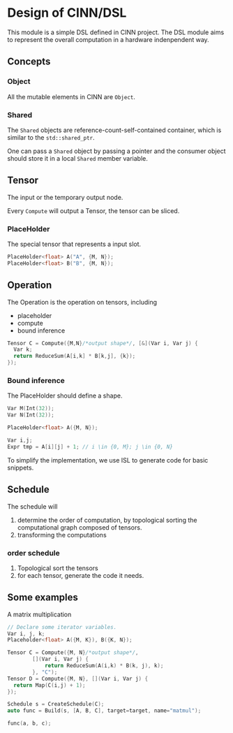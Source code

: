 # Design of CINN/DSL
This module is a simple DSL defined in CINN project.
The DSL module aims to represent the overall computation in a hardware indenpendent way.

## Concepts
### Object
All the mutable elements in CINN are `Object`.
### Shared
The `Shared` objects are reference-count-self-contained container, which is similar to the `std::shared_ptr`.

One can pass a `Shared` object by passing a pointer and the consumer object should store it in a local `Shared` member variable.

## Tensor

The input or the temporary output node.

Every `Compute` will output a Tensor, the tensor can be sliced.



### PlaceHolder

The special tensor that represents a input slot.

```c++
PlaceHolder<float> A("A", {M, N});
PlaceHolder<float> B("B", {M, N});
```

## Operation

The Operation is the operation on tensors, including

- placeholder
- compute
- bound inference

```c++
Tensor C = Compute({M,N}/*output shape*/, [&](Var i, Var j) {
  Var k;
  return ReduceSum(A[i,k] * B[k,j], {k});
});
```

### Bound inference

The PlaceHolder should define a shape.

```c++
Var M(Int(32));
Var N(Int(32));

PlaceHolder<float> A({M, N});

Var i,j;
Expr tmp = A[i][j] + 1; // i \in {0, M}; j \in {0, N}
```

To simplify the implementation, we use ISL to generate code for basic snippets.

## Schedule

The schedule will

1. determine the order of computation, by topological sorting the computational graph composed of tensors.
2. transforming the computations

### order schedule

1. Topological sort the tensors
2. for each tensor, generate the code it needs.

## Some examples
A matrix multiplication

```c++
// Declare some iterator variables.
Var i, j, k;
Placeholder<float> A({M, K}), B({K, N});

Tensor C = Compute({M, N}/*output shape*/,
        [](Var i, Var j) {
            return ReduceSum(A(i,k) * B(k, j), k);
        }, "C");
Tensor D = Compute({M, N}, [](Var i, Var j) {
  return Map(C(i,j) + 1);
});

Schedule s = CreateSchedule(C);
auto func = Build(s, [A, B, C], target=target, name="matmul");

func(a, b, c);
```
